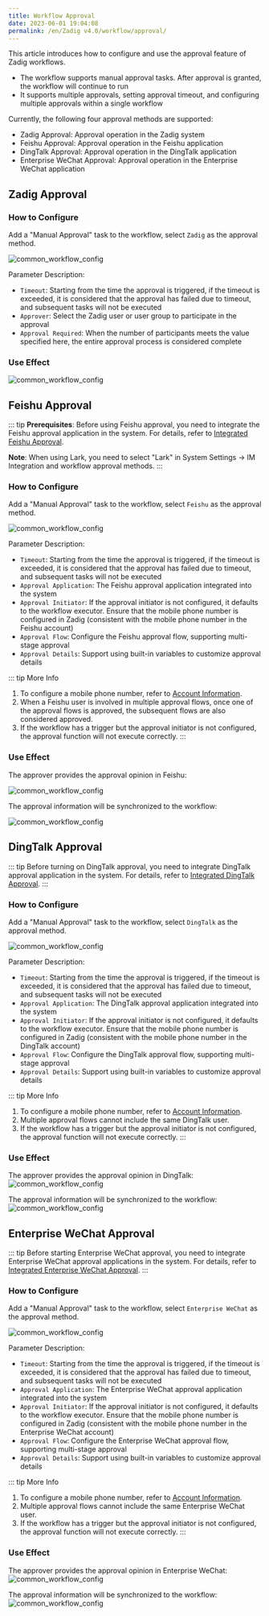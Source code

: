 ```yaml
---
title: Workflow Approval
date: 2023-06-01 19:04:08
permalink: /en/Zadig v4.0/workflow/approval/
---
```


This article introduces how to configure and use the approval feature of Zadig workflows.
- The workflow supports manual approval tasks. After approval is granted, the workflow will continue to run
- It supports multiple approvals, setting approval timeout, and configuring multiple approvals within a single workflow

Currently, the following four approval methods are supported:
- Zadig Approval: Approval operation in the Zadig system
- Feishu Approval: Approval operation in the Feishu application
- DingTalk Approval: Approval operation in the DingTalk application
- Enterprise WeChat Approval: Approval operation in the Enterprise WeChat application

## Zadig Approval

### How to Configure

Add a "Manual Approval" task to the workflow, select `Zadig` as the approval method.

![common_workflow_config](../../../../_images/approval_job_config_400.png)

Parameter Description:
- `Timeout`: Starting from the time the approval is triggered, if the timeout is exceeded, it is considered that the approval has failed due to timeout, and subsequent tasks will not be executed
- `Approver`: Select the Zadig user or user group to participate in the approval
- `Approval Required`: When the number of participants meets the value specified here, the entire approval process is considered complete

### Use Effect

![common_workflow_config](../../../../_images/zadig_approval_result_310.png)

## Feishu Approval

::: tip
**Prerequisites**: Before using Feishu approval, you need to integrate the Feishu approval application in the system. For details, refer to [Integrated Feishu Approval](/en/Zadig%20v4.0/settings/approval/#feishu).

**Note**: When using Lark, you need to select "Lark" in System Settings -> IM Integration and workflow approval methods.
:::

### How to Configure

Add a "Manual Approval" task to the workflow, select `Feishu` as the approval method.

![common_workflow_config](../../../../_images/config_lark_approval_1_400.png)

Parameter Description:
- `Timeout`: Starting from the time the approval is triggered, if the timeout is exceeded, it is considered that the approval has failed due to timeout, and subsequent tasks will not be executed
- `Approval Application`: The Feishu approval application integrated into the system
- `Approval Initiator`: If the approval initiator is not configured, it defaults to the workflow executor. Ensure that the mobile phone number is configured in Zadig (consistent with the mobile phone number in the Feishu account)
- `Approval Flow`: Configure the Feishu approval flow, supporting multi-stage approval
- `Approval Details`: Support using built-in variables to customize approval details

::: tip More Info

1. To configure a mobile phone number, refer to [Account Information](/en/Zadig%20v4.0/preferences/#account-settings).
2. When a Feishu user is involved in multiple approval flows, once one of the approval flows is approved, the subsequent flows are also considered approved.
3. If the workflow has a trigger but the approval initiator is not configured, the approval function will not execute correctly.
:::

### Use Effect

The approver provides the approval opinion in Feishu:

![common_workflow_config](../../../../_images/lark_approval_effect_310.png)

The approval information will be synchronized to the workflow:

![common_workflow_config](../../../../_images/lark_approval_effect_1_310.png)

## DingTalk Approval

::: tip
Before turning on DingTalk approval, you need to integrate DingTalk approval application in the system. For details, refer to [Integrated DingTalk Approval](/en/Zadig%20v4.0/settings/approval/#dingtalk).
:::

### How to Configure

Add a "Manual Approval" task to the workflow, select `DingTalk` as the approval method.

![common_workflow_config](../../../../_images/workflow_dingtalk_approval_config_400.png)

Parameter Description:
- `Timeout`: Starting from the time the approval is triggered, if the timeout is exceeded, it is considered that the approval has failed due to timeout, and subsequent tasks will not be executed
- `Approval Application`: The DingTalk approval application integrated into the system
- `Approval Initiator`: If the approval initiator is not configured, it defaults to the workflow executor. Ensure that the mobile phone number is configured in Zadig (consistent with the mobile phone number in the DingTalk account)
- `Approval Flow`: Configure the DingTalk approval flow, supporting multi-stage approval
- `Approval Details`: Support using built-in variables to customize approval details

::: tip More Info

1. To configure a mobile phone number, refer to [Account Information](/en/Zadig%20v4.0/preferences/#account-settings).
2. Multiple approval flows cannot include the same DingTalk user.
3. If the workflow has a trigger but the approval initiator is not configured, the approval function will not execute correctly.
:::

### Use Effect

The approver provides the approval opinion in DingTalk:
![common_workflow_config](../../../../_images/dingtalk_approval_effect.png)

The approval information will be synchronized to the workflow:
![common_workflow_config](../../../../_images/dingtalk_approval_effect_1_310.png)


## Enterprise WeChat Approval

::: tip
Before starting Enterprise WeChat approval, you need to integrate Enterprise WeChat approval applications in the system. For details, refer to [Integrated Enterprise WeChat Approval](/en/Zadig%20v4.0/settings/approval/#enterprise-wechat).
:::

### How to Configure

Add a "Manual Approval" task to the workflow, select `Enterprise WeChat` as the approval method.

![common_workflow_config](../../../../_images/workflow_qw_approval_config_400.png)

Parameter Description:
- `Timeout`: Starting from the time the approval is triggered, if the timeout is exceeded, it is considered that the approval has failed due to timeout, and subsequent tasks will not be executed
- `Approval Application`: The Enterprise WeChat approval application integrated into the system
- `Approval Initiator`: If the approval initiator is not configured, it defaults to the workflow executor. Ensure that the mobile phone number is configured in Zadig (consistent with the mobile phone number in the Enterprise WeChat account)
- `Approval Flow`: Configure the Enterprise WeChat approval flow, supporting multi-stage approval
- `Approval Details`: Support using built-in variables to customize approval details

::: tip More Info

1. To configure a mobile phone number, refer to [Account Information](/en/Zadig%20v4.0/preferences/#account-settings).
2. Multiple approval flows cannot include the same Enterprise WeChat user.
3. If the workflow has a trigger but the approval initiator is not configured, the approval function will not execute correctly.
:::

### Use Effect

The approver provides the approval opinion in Enterprise WeChat:
![common_workflow_config](../../../../_images/qw_approval_effect.png)

The approval information will be synchronized to the workflow:
![common_workflow_config](../../../../_images/qw_approval_effect_1_310.png)